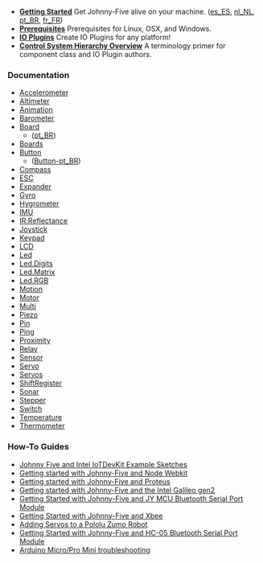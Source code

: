 <!--extract-start:guides-->

- **[Getting Started](https://github.com/rwaldron/johnny-five/wiki/Getting-Started)** Get Johnny-Five alive on your machine. ([es_ES][], [nl_NL][], [pt_BR][], [fr_FR][])
- **[Prerequisites](https://github.com/rwaldron/johnny-five/wiki/Getting-Started#prerequisites)** Prerequisites for Linux, OSX, and Windows.
- **[IO Plugins](https://github.com/rwaldron/johnny-five/wiki/IO-Plugins)** Create IO Plugins for any platform!
- **[Control System Hierarchy Overview](https://github.com/rwaldron/johnny-five/wiki/Control-System-Hierarchy-Overview)** A terminology primer for component class and IO Plugin authors.

[es_ES]: https://github.com/rwaldron/johnny-five/wiki/Getting-Started-es_ES
[nl_NL]: https://github.com/rwaldron/johnny-five/wiki/Getting-Started-nl_NL
[pt_BR]: https://github.com/rwaldron/johnny-five/wiki/Getting-Started-pt_BR
[fr_FR]: https://github.com/rwaldron/johnny-five/wiki/Getting-Started-fr_FR

<!--extract-end:guides-->

### Documentation 

<!--extract-start:api-->

- [Accelerometer](https://github.com/rwaldron/johnny-five/wiki/Accelerometer)
- [Altimeter](https://github.com/rwaldron/johnny-five/wiki/Altimeter)
- [Animation](https://github.com/rwaldron/johnny-five/wiki/Animation)
- [Barometer](https://github.com/rwaldron/johnny-five/wiki/Barometer)
- [Board](https://github.com/rwaldron/johnny-five/wiki/Board) 
  - ([pt_BR][])
- [Boards](https://github.com/rwaldron/johnny-five/wiki/Boards) 
- [Button](https://github.com/rwaldron/johnny-five/wiki/Button) 
  - ([Button-pt_BR][])
- [Compass](https://github.com/rwaldron/johnny-five/wiki/Compass)
- [ESC](https://github.com/rwaldron/johnny-five/wiki/ESC)
- [Expander](https://github.com/rwaldron/johnny-five/wiki/Expander)
- [Gyro](https://github.com/rwaldron/johnny-five/wiki/Gyro)
- [Hygrometer](https://github.com/rwaldron/johnny-five/wiki/Hygrometer)
- [IMU](https://github.com/rwaldron/johnny-five/wiki/IMU)
- [IR.Reflectance](https://github.com/rwaldron/johnny-five/wiki/IR.Reflect.Array)
- [Joystick](https://github.com/rwaldron/johnny-five/wiki/Joystick)
- [Keypad](https://github.com/rwaldron/johnny-five/wiki/Keypad)
- [LCD](https://github.com/rwaldron/johnny-five/wiki/LCD)
- [Led](https://github.com/rwaldron/johnny-five/wiki/Led)
- [Led.Digits](https://github.com/rwaldron/johnny-five/wiki/Led.Digits)
- [Led.Matrix](https://github.com/rwaldron/johnny-five/wiki/Led.Matrix)
- [Led.RGB](https://github.com/rwaldron/johnny-five/wiki/Led.RGB)
- [Motion](https://github.com/rwaldron/johnny-five/wiki/Motion)
- [Motor](https://github.com/rwaldron/johnny-five/wiki/Motor)
- [Multi](https://github.com/rwaldron/johnny-five/wiki/Multi)
- [Piezo](https://github.com/rwaldron/johnny-five/wiki/Piezo)
- [Pin](https://github.com/rwaldron/johnny-five/wiki/Pin)
- [Ping](https://github.com/rwaldron/johnny-five/wiki/Ping)
- [Proximity](https://github.com/rwaldron/johnny-five/wiki/Proximity)
- [Relay](https://github.com/rwaldron/johnny-five/wiki/Relay)
- [Sensor](https://github.com/rwaldron/johnny-five/wiki/Sensor)
- [Servo](https://github.com/rwaldron/johnny-five/wiki/Servo)
- [Servos](https://github.com/rwaldron/johnny-five/wiki/Servos)
- [ShiftRegister](https://github.com/rwaldron/johnny-five/wiki/ShiftRegister)
- [Sonar](https://github.com/rwaldron/johnny-five/wiki/Sonar)
- [Stepper](https://github.com/rwaldron/johnny-five/wiki/Stepper)
- [Switch](https://github.com/rwaldron/johnny-five/wiki/Switch)
- [Temperature](https://github.com/rwaldron/johnny-five/wiki/Temperature)
- [Thermometer](https://github.com/rwaldron/johnny-five/wiki/Thermometer)


<!--extract-end:api-->

[pt_BR]: https://github.com/rwaldron/johnny-five/wiki/Board-pt_BR
[Button-pt_BR]: https://github.com/rwaldron/johnny-five/wiki/Button-pt_BR

### How-To Guides

<!--extract-start:guides-->

- [Johnny Five and Intel IoTDevKit Example Sketches](https://github.com/rwaldron/johnny-five/wiki/Johnny-Five-and-Intel-IoTDevKit-Example-Sketches)
- [Getting started with Johnny-Five and Node Webkit](https://github.com/rwaldron/johnny-five/wiki/Getting-started-with-Johnny-Five-and-Node-Webkit)
- [Getting started with Johnny-Five and Proteus](https://github.com/rwaldron/johnny-five/wiki/Getting-started-with-Johnny-Five-and-Proteus)
- [Getting started with Johnny-Five and the Intel Galileo gen2](https://github.com/rwaldron/johnny-five/wiki/Getting-started-with-Johnny-Five-and-the-Intel-Galileo-gen2)
- [Getting Started with Johnny-Five and JY MCU Bluetooth Serial Port Module](https://github.com/rwaldron/johnny-five/wiki/Getting-Started-with-Johnny-Five-and-JY-MCU-Bluetooth-Serial-Port-Module)
- [Getting Started with Johnny-Five and Xbee](https://github.com/rwaldron/johnny-five/wiki/Getting-Started-with-Johnny-Five-and-Xbee)
- [Adding Servos to a Pololu Zumo Robot](https://github.com/rwaldron/johnny-five/wiki/Adding-Servos-to-a-Pololu-Zumo-Robot)
- [Getting Started with Johnny-Five and HC-05 Bluetooth Serial Port Module](https://github.com/rwaldron/johnny-five/wiki/Getting-Started-with-Johnny-Five-and-HC-05-Bluetooth-Serial-Port-Module)
- [Arduino Micro/Pro Mini troubleshooting](https://github.com/rwaldron/johnny-five/wiki/Arduino-Micro-and-Pro-Mini-Firmata-J5-troubleshooting)

<!--extract-end:guides-->
